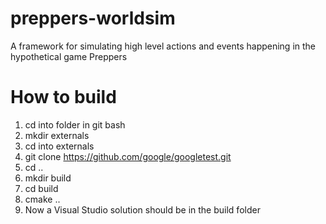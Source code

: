# preppers-worldsim
A framework for simulating high level actions and events happening in the hypothetical game Preppers

# How to build
1. cd into folder in git bash
2. mkdir externals
3. cd into externals
4. git clone https://github.com/google/googletest.git
5. cd ..
6. mkdir build
7. cd build
8. cmake ..
9. Now a Visual Studio solution should be in the build folder